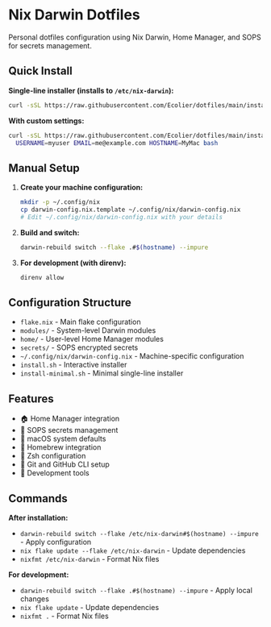 # Nix Darwin Dotfiles

Personal dotfiles configuration using Nix Darwin, Home Manager, and SOPS for secrets management.

## Quick Install

**Single-line installer (installs to `/etc/nix-darwin`):**

```bash
curl -sSL https://raw.githubusercontent.com/Ecolier/dotfiles/main/install-minimal.sh | bash
```

**With custom settings:**
```bash
curl -sSL https://raw.githubusercontent.com/Ecolier/dotfiles/main/install-minimal.sh | \
  USERNAME=myuser EMAIL=me@example.com HOSTNAME=MyMac bash
```

## Manual Setup

1. **Create your machine configuration:**
   ```bash
   mkdir -p ~/.config/nix
   cp darwin-config.nix.template ~/.config/nix/darwin-config.nix
   # Edit ~/.config/nix/darwin-config.nix with your details
   ```

2. **Build and switch:**
   ```bash
   darwin-rebuild switch --flake .#$(hostname) --impure
   ```

3. **For development (with direnv):**
   ```bash
   direnv allow
   ```

## Configuration Structure

- `flake.nix` - Main flake configuration
- `modules/` - System-level Darwin modules  
- `home/` - User-level Home Manager modules
- `secrets/` - SOPS encrypted secrets
- `~/.config/nix/darwin-config.nix` - Machine-specific configuration
- `install.sh` - Interactive installer
- `install-minimal.sh` - Minimal single-line installer

## Features

- 🏠 Home Manager integration
- 🔐 SOPS secrets management
- 📱 macOS system defaults
- 🍺 Homebrew integration
- 🐚 Zsh configuration
- 📝 Git and GitHub CLI setup
- 🔧 Development tools

## Commands

**After installation:**
- `darwin-rebuild switch --flake /etc/nix-darwin#$(hostname) --impure` - Apply configuration
- `nix flake update --flake /etc/nix-darwin` - Update dependencies  
- `nixfmt /etc/nix-darwin` - Format Nix files

**For development:**
- `darwin-rebuild switch --flake .#$(hostname) --impure` - Apply local changes
- `nix flake update` - Update dependencies
- `nixfmt .` - Format Nix files